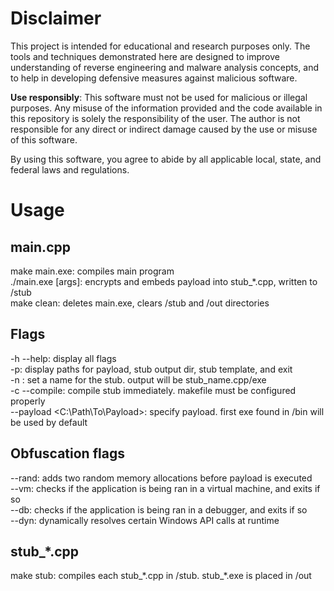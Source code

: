 # Disclaimer

This project is intended for educational and research purposes only. The tools and techniques demonstrated here are designed to improve understanding of reverse engineering and malware analysis concepts, and to help in developing defensive measures against malicious software. 

**Use responsibly**: This software must not be used for malicious or illegal purposes. Any misuse of the information provided and the code available in this repository is solely the responsibility of the user. The author is not responsible for any direct or indirect damage caused by the use or misuse of this software.

By using this software, you agree to abide by all applicable local, state, and federal laws and regulations.
   
# Usage
## main.cpp  
make main.exe: compiles main program  
./main.exe [args]: encrypts and embeds payload into stub_\*.cpp, written to /stub  
make clean: deletes main.exe, clears /stub and /out directories  
## Flags  
-h --help: display all flags  
-p: display paths for payload, stub output dir, stub template, and exit  
-n <name>: set a name for the stub. output will be stub_name.cpp/exe  
-c --compile: compile stub immediately. makefile must be configured properly  
--payload <C:\Path\To\Payload>: specify payload. first exe found in /bin will be used by default  
## Obfuscation flags  
--rand: adds two random memory allocations before payload is executed  
--vm: checks if the application is being ran in a virtual machine, and exits if so  
--db: checks if the application is being ran in a debugger, and exits if so  
--dyn: dynamically resolves certain Windows API calls at runtime  
## stub_\*.cpp  
make stub: compiles each stub_\*.cpp in /stub. stub_\*.exe is placed in /out

